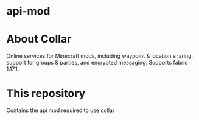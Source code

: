 # api-mod

# About Collar
Online services for Minecraft mods, including waypoint &amp; location sharing, support for groups &amp; parties, and encrypted messaging. Supports fabric 1.17.1.

# This repository

Contains the api mod required to use collar
